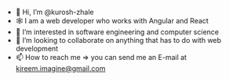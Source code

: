 - 👋 Hi, I’m @kurosh-zhale
- 🕸️ I am a web developer who works with Angular and React
- 👀 I’m interested in software engineering and computer science  
- 💞️ I’m looking to collaborate on anything that has to do with web development 
- 📫 How to reach me => you can send me an E-mail at kjreem.imagine@gmail.com

<!---
kurosh-zhale/kurosh-zhale is a ✨ special ✨ repository because its `README.md` (this file) appears on your GitHub profile.
You can click the Preview link to take a look at your changes.
--->
